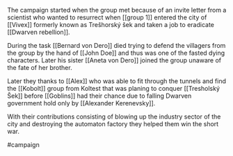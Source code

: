 The campaign started when the group met because of an invite letter from a scientist who wanted to resurrect when [[group 1]] entered the city of [[Vivex]] formerly known as Trešhorský šek and taken a job to eradicate [[Dwarven rebellion]].

During the task [[Bernard von Dero]] died trying to defend the villagers from the group by the hand of [[John Doe]] and thus was one of the fasted dying characters.
Later his sister [[Aneta von Dero]] joined the group unaware of the fate of her brother.

Later they thanks to [[Alex]] who was able to fit through the tunnels and find the [[Kobolt]] group from Koltest that was planing to conquer [[Tresholský Šek]] before [[Goblins]] had their chance due to falling Dwarven government hold only by [[Alexander Kerenevsky]].

With their contributions consisting of blowing up the industry sector of the city and destroying the automaton factory they helped them win the short war.

 #campaign